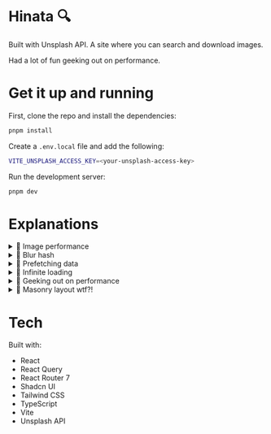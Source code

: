 # Hinata 🔍

Built with Unsplash API. A site where you can search and download images.

Had a lot of fun geeking out on performance.

# Get it up and running

First, clone the repo and install the dependencies:

```bash
pnpm install
```

Create a `.env.local` file and add the following:

```bash
VITE_UNSPLASH_ACCESS_KEY=<your-unsplash-access-key>
```

Run the development server:

```bash
pnpm dev
```

# Explanations

<details>
  <summary>🍿 Image performance</summary>

---

# Quick snippet

```jsx
<img
  srcSet={`
            ${image.urls.small} 400w,
            ${image.urls.regular} 1080w
          `}
  sizes="(min-width: 1024px) 33vw,
         (min-width: 768px) 50vw,
         100vw"
  src={image.urls.small}
  alt={image.description || `Photo by ${image.user.name}`}
  className="absolute inset-0 h-full w-full object-cover"
  loading={shouldLazyLoad ? 'lazy' : 'eager'}
  decoding="async"
  fetchPriority={!shouldLazyLoad ? 'high' : 'auto'}
/>
```

You may look at this and go wow, I don't understand what's happening here besides the src and alt tag.

Let's dig into the details.

# srcSet and sizes

With `srcSet`, we tell the browser which image to use based on the screen width. If you look at the example above, `small` will be used if the screen width is less than 400px. Otherwise, `regular` will be used. Small and regular in this case are different sizes of the same image.

On bigger screens, to keep it crisp, you want to use a bigger image.

`sizes` is used to tell the browser roughly the width of the image depending on the screen width.

This however, isn't the entire story. There is something called Device Pixel Ratio. To explain this in simple words, the higher the DPR, the more physical pixels there are on the screen. If DPR is 2, it means for every pixel, there are 2 physical pixels.

That's why modern screens are so crisp.

Summary: sizes and srcSet help us use the right image for the right screen size.

# Lazy loading

When you load an image, you need to request, download and decode it. This is work for the browser. There is no need to do this work and interfere with more important work if the image isn't needed.

If the user must scroll or interact (e.g. carousel) for the image to become visible, it should be lazy loaded.

When the image becomes visible, the browser will load the image.

Under the hood, it uses intersection observer to detect when the image is visible.

# Fetch priority

`fetchPriority` is used to tell the browser the priority of the image.

If the image is immediately visible (think hero section), it should be high priority. Other images should not just be lazy loaded, but also low priority.

Low priority images is like telling the browser "load this image when you have time, otherwise leave it for later".

What you don't want to happen is high priority images taking longer because low priority images are also being fetched and decoded.

# Decoding

`decoding="async"` is used to tell the browser to decode the image asynchronously. This means the image will be decoded in the background while the main thread is doing other things.

You might wonder, what's decoding?

When the browser loads an image, it gets the image as a compressed file. Decoding is the process of decompressing the image and turning it into a bitmap. A bitmap is a map of pixels where each pixel has a color and a position. This is necessary so the browser can display the image.

</details>

<details>
  <summary>🍿 Blur hash</summary>

---

If you dig into the code, you'll see that I'm using blur hash if the image hasn't loaded yet.

```jsx
<Link
  to={generatePath(ROUTES.photoDetail, { id: image.id })}
  state={{ background: location }}
  className="relative block w-full"
  style={{ paddingBottom }}
>
  {image.blur_hash ? (
    <div className="absolute inset-0">
      <Blurhash hash={image.blur_hash} width="100%" height="100%" />
    </div>
  ) : (
    <div className="absolute inset-0 bg-gray-200" />
  )}

  <img
    srcSet={`
            ${image.urls.small} 400w,
            ${image.urls.regular} 1080w
          `}
    sizes="(min-width: 1024px) 33vw,
         (min-width: 768px) 50vw,
         100vw"
    src={image.urls.small}
    alt={image.description || `Photo by ${image.user.name}`}
    className={cn(
      'absolute inset-0 h-full w-full object-cover opacity-0 transition-opacity duration-300 ease-in-out',
      {
        'opacity-100': isImageLoaded,
      }
    )}
    loading={shouldLazyLoad ? 'lazy' : 'eager'}
    decoding="async"
    fetchPriority={!shouldLazyLoad ? 'high' : 'auto'}
    onLoad={() => setIsImageLoaded(true)}
  />
</Link>
```

Blur hash is a hash of the image that is used to display a blurred version of the image while the image is loading. This is given to use from the server.

The server generates the blur hash by using an encoding algorithm. This encoder turns the image into a grid, analyzes the colors and then encodes them into a string using a base83 encoding.

This takes 20-30 bytes to send compared to the image which is 100s of KBs. This provides a nice UX before the real image is loaded.

</details>

<details>
  <summary>🍿 Prefetching data</summary>

---

I'm using React Query to fetch and manage server state.

One of the cool things you can do to improve the perceived performance of your site is to prefetch data. When a user hovers over a link, you can prefetch the data for the link they are hovering over.

This way, when they navigate to the next page, the data is already ready to be used.

With React Query, we prefetch the data and store it in the cache.

An example:

```js
function prefetchData() {
  void queryClient.prefetchQuery({
    queryKey: photoKeys.detail(image.id),
    queryFn: () => api.getPhotoDetail(image.id),
  })

  void queryClient.prefetchQuery({
    queryKey: userKeys.detail(image.user.username),
    queryFn: () => api.getUser(image.user.username),
  })

  void queryClient.prefetchQuery({
    queryKey: userKeys.photos(image.user.username),
    queryFn: () =>
      api.getUserPhotos({
        username: image.user.username,
        queryParams: {
          page: USER_DETAIL_PHOTOS_PAGE_INDEX,
          perPage: USER_DETAIL_PHOTOS_PER_PAGE,
        },
      }),
  })
}
```

</details>

<details>
  <summary>🍿 Infinite loading</summary>

---

How we manage infinite loading is by using `useInfiniteQuery` hook from React Query.

It's honestly the first time I use it.

It's really cool how simple things are:

```ts
export function useImageSearch({ params }: { params: SearchParams }) {
  const query = useInfiniteQuery({
    queryKey: photoKeys.searchResults({
      query: params.query,
      orderBy: params.orderBy,
      color: params.color,
      perPage: params.perPage,
    }),
    queryFn: ({ pageParam }) =>
      api.searchPhotos({
        ...params,
        page: pageParam,
      }),
    initialPageParam: params.page,
    getNextPageParam: (lastPage, _allPages, lastPageParam) => {
      const hasNoMorePages = lastPageParam >= lastPage.total_pages
      if (hasNoMorePages) {
        return undefined
      }
      return lastPageParam + 1
    },
    enabled: !!params.query,
  })

  useEffect(() => {
    if (!query.data || !params.query) return

    const loadUpToInitialPage = async () => {
      const loadedPages = query.data.pages.length

      if (loadedPages < params.page) {
        try {
          await query.fetchNextPage()
        } catch (error) {
          // TODO: handle error
          console.error('Error loading pages:', error)
        }
      }
    }

    loadUpToInitialPage().catch(console.error)
  }, [params.page, params.query, query])

  return query
}
```

One thing I had to wrap my head around is that page param is managed by the hook itself.

To get the initial data if page isn't 1, we need to keep fetching the next page until we get to the initial page.

To be honest, I couldn't find a better way to do this. I'm still not sure if it's the best way to go about it. But this works.

Error handling is still missing for that specific case as you can see. Because it's a side project I just let it be. I guess in the real world this would be a product discussion to have about how we manage this specific edge case.

</details>

<details>
  <summary>🍿 Geeking out on performance</summary>

---

I know this has all been about performance. I love it. It's like never ending detective work on how to make things faster and improve the user experience.

If you look at the image grid, you'll see that really analyzing when and which image to lazy load.

It's also really fun when you see the network tab and when the images are actually loaded:

```jsx
import { DEFAULT_QUERY_PARAM_VALUES } from '@/lib/constants'
import { ImageGridItem } from './ImageGridItem'
import { Photo } from '@/lib/schemas'
import { breakpoints, useMediaQuery } from '@/hooks/useMediaQuery'

export type ImageWithPageIndex = {
  image: Photo
  pageIndex: number
}

export function ImageGrid({
  images,
}: {
  images: Array<ImageWithPageIndex> | Array<Photo>
}) {
  const isDesktop = useMediaQuery(breakpoints.md)

  return (
    <div className="grid grid-cols-1 grid-rows-[0px] gap-[18px] md:grid-cols-2 md:gap-4 lg:grid-cols-3">
      {images.map((data, index) => {
        // On mobile we show a single column layout
        const isImageAmongFirstResults = index < 3
        const shouldLazyLoadOnMobile = isImageAmongFirstResults && !isDesktop

        const isImageWithPageIndex = 'pageIndex' in data

        if (isImageWithPageIndex) {
          const { image, pageIndex } = data

          const isImageAmongPaginatedResults =
            pageIndex + 1 !== DEFAULT_QUERY_PARAM_VALUES.page

          // On home page we typically get away with showing a lot of images in the first page
          const shouldLazyLoadOnDesktop = isImageAmongPaginatedResults

          const shouldLazyLoad =
            shouldLazyLoadOnMobile || shouldLazyLoadOnDesktop

          return (
            <ImageGridItem
              key={`${image.id}-${pageIndex}`}
              image={image}
              // Optimization to lazy load images that are not the first page
              shouldLazyLoad={shouldLazyLoad}
            />
          )
        }

        // On profile page
        // All images aren't visible directly on desktop
        // First 6 images are usually visible
        const shouldLazyLoadOnDesktop = isDesktop && index > 5

        const shouldLazyLoad = shouldLazyLoadOnMobile || shouldLazyLoadOnDesktop

        return (
          <ImageGridItem
            key={data.id}
            image={data}
            shouldLazyLoad={shouldLazyLoad}
          />
        )
      })}
    </div>
  )
}
```

</details>

<details>
  <summary>🍿 Masonry layout wtf?!</summary>

---

To be fair, it isn't real masonry layout.

What I'm doing is letting each grid item span a number of rows based on the aspect ratio of the image.

Starting off, on the image grid itself, the one that wraps all the items, I set the grid rows to 0px. This means that the default height of the grid items is 0px.

It's useful when you want the grid item height to grow depending on the content. Which is exactly what we want here.

```jsx
<div className="grid grid-cols-1 grid-rows-[0px] gap-4 md:grid-cols-2 lg:grid-cols-3" />
```

Let's dive into the grid item itself.

The way we decide to span number of rows (height of grid item) is by doing this:

```js
// We do height / width to maintain the right proportions for height specifically
// e.g height 800px and width 1200px
// 800 / 1200 = 0.66
// 0.66 means for every 1px of width, there are 0.66px of height
// 0.66 * 22 = 14.66
// Math.ceil(14.66) = 15
// So the image will span 15 rows
const rowsToSpanBasedOnAspectRatio = Math.ceil(
  (image.height / image.width) *
    MULTIPLIER_TO_TURN_ASPECT_RATIO_INTO_ROWS_TO_SPAN
)
```

`MULTIPLIER_TO_TURN_ASPECT_RATIO_INTO_ROWS_TO_SPAN` is a number you can play around with. 22 seems to work well on both mobile and desktop.

Now, this gives us the number of rows to span for the grid item itself.

One problem we have here is that this isn't totally accurate still. It's a rough calculation. It's off by 2-5px in height a lot when comparing it to the actual aspect ratio.

Now, the grid item itself already has a specified width since it's a grid item.

The other thing we have to do is to set the height of the actual link which wraps the image. This will be the accurate height. We do this by using padding bottom with percentage. When you use padding bottom with percentage, it's calculated based on the width.

```js
const paddingBottom = `${(image.height / image.width) * 100}%`
```

By doing this, we can get the accurate height of the grid item.

One issue here is that the grid item itself is a bit too big. This looks weird with the gap. A trick here is to use `fit-content` on the grid item. This will make the grid item take height necessary, but behave like `min-content`.

These are the full elements:

```jsx
<figure
  className="group relative flex h-fit flex-col gap-3 overflow-hidden rounded-lg"
  onMouseOver={prefetchData}
  style={{
    gridRow: `span ${rowsToSpanBasedOnAspectRatio}`,
  }}
>
  {mobileHeader}

  {/* Link by default are inline elements that won't span the full width of the parent */}
  {/* Block span full width of parent and start on new lines */}
  <Link
    to={generatePath(ROUTES.photoDetail, { id: image.id })}
    state={{ background: location }}
    className="relative block w-full"
    style={{ paddingBottom }}
  >
    {image.blur_hash ? (
      <div className="absolute inset-0">
        <Blurhash hash={image.blur_hash} width="100%" height="100%" />
      </div>
    ) : (
      <div className="absolute inset-0 bg-gray-200" />
    )}

    <img
      srcSet={`
            ${image.urls.small} 400w,
            ${image.urls.regular} 1080w
          `}
      sizes="(min-width: 1024px) 33vw,
         (min-width: 768px) 50vw,
         100vw"
      src={image.urls.small}
      alt={image.description || `Photo by ${image.user.name}`}
      className={cn(
        'absolute inset-0 h-full w-full object-cover opacity-0 transition-opacity duration-300 ease-in-out',
        {
          'opacity-100': isImageLoaded,
        }
      )}
      loading={shouldLazyLoad ? 'lazy' : 'eager'}
      decoding="async"
      fetchPriority={!shouldLazyLoad ? 'high' : 'auto'}
      onLoad={() => setIsImageLoaded(true)}
    />
  </Link>

  {desktopHoverOverlay}
  <figcaption className="sr-only">Photo by {image.user.name}</figcaption>

  {mobileFooter}
</figure>
```

</details>

# Tech

Built with:

- React
- React Query
- React Router 7
- Shadcn UI
- Tailwind CSS
- TypeScript
- Vite
- Unsplash API
